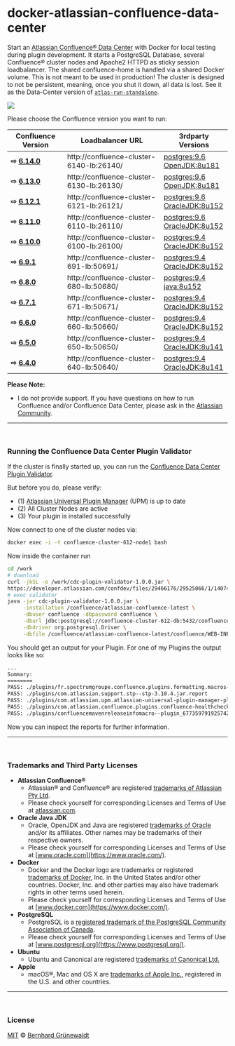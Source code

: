 # docker-atlassian-confluence-data-center

Start an [Atlassian Confluence® Data Center](https://de.atlassian.com/enterprise/data-center) with Docker for local testing during plugin development.
It starts a PostgreSQL Database, several Confluence® cluster nodes and Apache2 HTTPD as sticky session loadbalancer. The shared confluence-home is handled via a shared Docker volume. This is not meant to be used in production! The cluster is designed to not be persistent, meaning, once you shut it down, all data is lost. See it as the Data-Center version of [`atlas-run-standalone`](https://developer.atlassian.com/docs/developer-tools/working-with-the-sdk/command-reference/atlas-run-standalone).

[![](https://codeclou.github.io/docker-atlassian-confluence-data-center/img/manage-confluence-cluster-logo.svg)](https://github.com/codeclou/docker-atlassian-confluence-data-center)


Please choose the Confluence version you want to run:

|Confluence Version |  Loadbalancer URL | 3rdparty Versions |
|-------------------|------------|-----------------|
| **⇨ [6.14.0](https://github.com/codeclou/docker-atlassian-confluence-data-center/tree/master/6.14.0)** |  http://confluence-cluster-6140-lb:26140/ | [postgres:9.6](https://hub.docker.com/_/postgres/) <br> [OpenJDK:8u181](https://github.com/codeclou/docker-atlassian-base-images/blob/confluence-6.14.0/Dockerfile) |
| **⇨ [6.13.0](https://github.com/codeclou/docker-atlassian-confluence-data-center/tree/master/6.13.0)** |  http://confluence-cluster-6130-lb:26130/ | [postgres:9.6](https://hub.docker.com/_/postgres/) <br> [OpenJDK:8u181](https://github.com/codeclou/docker-atlassian-base-images/blob/confluence-6.13.0/Dockerfile) |
| **⇨ [6.12.1](https://github.com/codeclou/docker-atlassian-confluence-data-center/tree/master/6.12.1)** |  http://confluence-cluster-6121-lb:26121/ | [postgres:9.6](https://hub.docker.com/_/postgres/) <br> [OracleJDK:8u152](https://github.com/codeclou/docker-atlassian-base-images/blob/confluence-6.12.1/Dockerfile) |
| **⇨ [6.11.0](https://github.com/codeclou/docker-atlassian-confluence-data-center/tree/master/6.11.0)** |  http://confluence-cluster-6110-lb:26110/ | [postgres:9.6](https://hub.docker.com/_/postgres/) <br> [OracleJDK:8u152](https://github.com/codeclou/docker-atlassian-base-images/blob/confluence-6.11.0/Dockerfile) |
| **⇨ [6.10.0](https://github.com/codeclou/docker-atlassian-confluence-data-center/tree/master/6.10.0)** |  http://confluence-cluster-6100-lb:26100/ | [postgres:9.4](https://hub.docker.com/_/postgres/) <br> [OracleJDK:8u152](https://github.com/codeclou/docker-atlassian-base-images/blob/confluence-6.10.0/Dockerfile) |
| **⇨ [6.9.1](https://github.com/codeclou/docker-atlassian-confluence-data-center/tree/master/6.9.1)** |  http://confluence-cluster-691-lb:50691/ | [postgres:9.4](https://hub.docker.com/_/postgres/) <br> [OracleJDK:8u152](https://github.com/codeclou/docker-atlassian-base-images/blob/confluence-6.9.1/Dockerfile) |
| **⇨ [6.8.0](https://github.com/codeclou/docker-atlassian-confluence-data-center/tree/master/6.8.0)** | http://confluence-cluster-680-lb:50680/ | [postgres:9.4](https://hub.docker.com/_/postgres/) <br> [java:8u152](https://github.com/codeclou/docker-atlassian-base-images/blob/confluence-6.8.0/Dockerfile) |
| **⇨ [6.7.1](https://github.com/codeclou/docker-atlassian-confluence-data-center/tree/master/6.7.1)** |  http://confluence-cluster-671-lb:50671/ | [postgres:9.4](https://hub.docker.com/_/postgres/) <br> [OracleJDK:8u152](https://github.com/codeclou/docker-atlassian-base-images/blob/confluence-6.7.1/Dockerfile) |
| **⇨ [6.6.0](https://github.com/codeclou/docker-atlassian-confluence-data-center/tree/master/6.6.0)** |  http://confluence-cluster-660-lb:50660/ | [postgres:9.4](https://hub.docker.com/_/postgres/) <br> [OracleJDK:8u152](https://github.com/codeclou/docker-atlassian-base-images/blob/confluence-6.6.0/Dockerfile) |
| **⇨ [6.5.0](https://github.com/codeclou/docker-atlassian-confluence-data-center/tree/master/6.5.0)** |   http://confluence-cluster-650-lb:50650/ | [postgres:9.4](https://hub.docker.com/_/postgres/) <br> [OracleJDK:8u141](https://github.com/codeclou/docker-atlassian-base-images/blob/confluence-6.4.0/Dockerfile) |
| **⇨ [6.4.0](https://github.com/codeclou/docker-atlassian-confluence-data-center/tree/master/6.4.0)** |   http://confluence-cluster-640-lb:50640/ | [postgres:9.4](https://hub.docker.com/_/postgres/) <br> [OracleJDK:8u141](https://github.com/codeclou/docker-atlassian-base-images/blob/confluence-6.4.0/Dockerfile) |


**Please Note:**
 * I do not provide support. If you have questions on how to run Confluence and/or Confluence Data Center, please ask in the
[Atlassian Community](https://community.atlassian.com/).

-----

&nbsp;

### Running the Confluence Data Center Plugin Validator

If the cluster is finally started up, you can run the [Confluence Data Center Plugin Validator](https://developer.atlassian.com/confdev/development-resources/confluence-developer-faq/how-do-i-ensure-my-add-on-works-properly-in-a-cluster/confluence-data-center-plugin-validator).

But before you do, please verify:

 * (1) [Atlassian Universal Plugin Manager](https://marketplace.atlassian.com/plugins/com.atlassian.upm.atlassian-universal-plugin-manager-plugin/server/overview) (UPM) is up to date
 * (2) All Cluster Nodes are active
 * (3) Your plugin is installed successfully

Now connect to one of the cluster nodes via:

```bash
docker exec -i -t confluence-cluster-612-node1 bash
```
Now inside the container run

```bash
cd /work
# download
curl -jkSL -o /work/cdc-plugin-validator-1.0.0.jar \
https://developer.atlassian.com/confdev/files/29466176/29525066/1/1407451934928/cdc-plugin-validator-1.0.0.jar
# exec validator
java -jar cdc-plugin-validator-1.0.0.jar \
     -installation /confluence/atlassian-confluence-latest \
     -dbuser confluence -dbpassword confluence \
     -dburl jdbc:postgresql://confluence-cluster-612-db:5432/confluence \
     -dbdriver org.postgresql.Driver \
     -dbfile /confluence/atlassian-confluence-latest/confluence/WEB-INF/lib/postgresql-9.4.1212.jar
```

You should get an output for your Plugin. For one of my Plugins the output looks like so:

```txt
...
Summary:
========
PASS: ./plugins/fr.spectrumgroupe.confluence.plugins.formatting.macros--plugin.8952733569564445853.formatting.macros-1.0.13.jar.report
PASS: ./plugins/com.atlassian.support.stp--stp-3.10.4.jar.report
PASS: ./plugins/com.atlassian.upm.atlassian-universal-plugin-manager-plugin--plugin.1480744321619799648.atlassian-universal-plugin-manager-plugin-2.22.2.jar.report
PASS: ./plugins/com.atlassian.confluence.plugins.confluence-healthcheck-plugin--confluence-healthcheck-plugin-2.4.1.jar.report
PASS: ./plugins/confluencemavenreleaseinfomacro--plugin_6773597919257421869_confluence-maven-release-info-macro-1.5.2.jar.report
```

Now you can inspect the reports for further information.

-----

&nbsp;

### Trademarks and Third Party Licenses

 * **Atlassian Confluence®**
   * Atlassian® and Confluence® are registered [trademarks of Atlassian Pty Ltd](https://de.atlassian.com/legal/trademark).
   * Please check yourself for corresponding Licenses and Terms of Use at [atlassian.com](https://atlassian.com).
 * **Oracle Java JDK**
   * Oracle, OpenJDK and Java are registered [trademarks of Oracle](https://www.oracle.com/legal/trademarks.html) and/or its affiliates. Other names may be trademarks of their respective owners.
   * Please check yourself for corresponding Licenses and Terms of Use at [www.oracle.com](https://www.oracle.com/).
 * **Docker**
   * Docker and the Docker logo are trademarks or registered [trademarks of Docker](https://www.docker.com/trademark-guidelines), Inc. in the United States and/or other countries. Docker, Inc. and other parties may also have trademark rights in other terms used herein.
   * Please check yourself for corresponding Licenses and Terms of Use at [www.docker.com](https://www.docker.com/).
 * **PostgreSQL**
   * PostgreSQL is a [registered trademark of the PostgreSQL Community Association of Canada](https://wiki.postgresql.org/wiki/Trademark_Policy).
   * Please check yourself for corresponding Licenses and Terms of Use at [www.postgresql.org](https://www.postgresql.org/).
 * **Ubuntu**
   * Ubuntu and Canonical are registered [trademarks of Canonical Ltd.](https://www.ubuntu.com/legal/short-terms)
 * **Apple**
   * macOS®, Mac and OS X are [trademarks of Apple Inc.](http://www.apple.com/legal/intellectual-property/trademark/appletmlist.html), registered in the U.S. and other countries.

-----

&nbsp;

### License

[MIT](https://github.com/codeclou/docker-atlassian-confluence-data-center/blob/master/LICENSE) © [Bernhard Grünewaldt](https://github.com/clouless)
